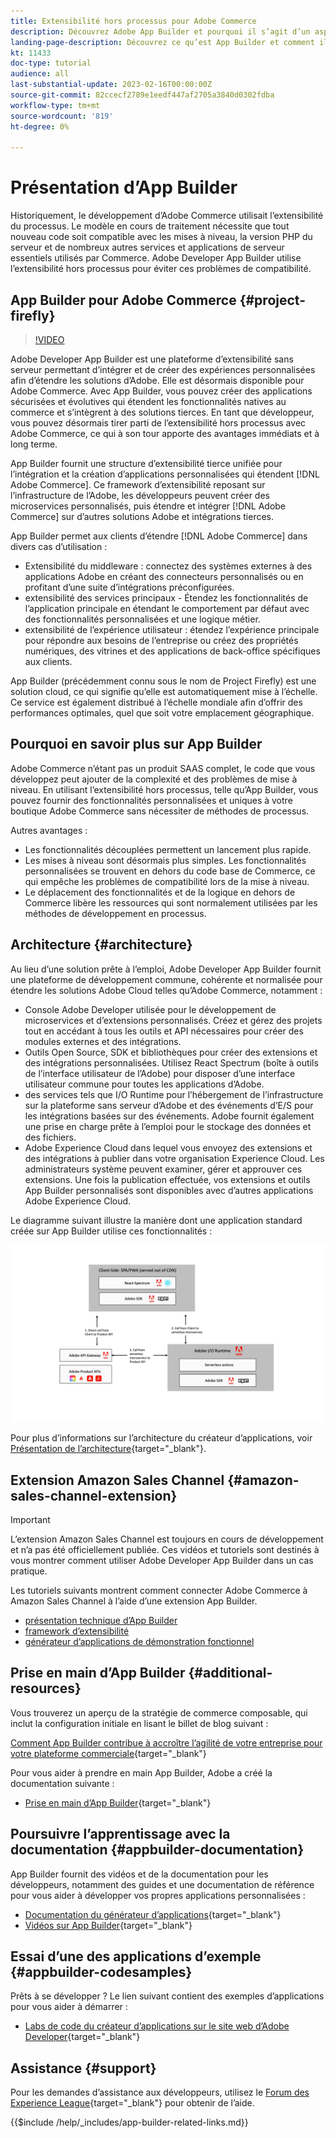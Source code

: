 ```yaml
---
title: Extensibilité hors processus pour Adobe Commerce
description: Découvrez Adobe App Builder et pourquoi il s’agit d’un aspect important de l’extensibilité hors processus.
landing-page-description: Découvrez ce qu’est App Builder et comment il peut vous aider avec les stratégies de développement Adobe Commerce.
kt: 11433
doc-type: tutorial
audience: all
last-substantial-update: 2023-02-16T00:00:00Z
source-git-commit: 82ccecf2789e1eedf447af2705a3840d0302fdba
workflow-type: tm+mt
source-wordcount: '819'
ht-degree: 0%

---
```



# Présentation d’App Builder

Historiquement, le développement d’Adobe Commerce utilisait l’extensibilité du processus. Le modèle en cours de traitement nécessite que tout nouveau code soit compatible avec les mises à niveau, la version PHP du serveur et de nombreux autres services et applications de serveur essentiels utilisés par Commerce. Adobe Developer App Builder utilise l’extensibilité hors processus pour éviter ces problèmes de compatibilité.

## App Builder pour Adobe Commerce {#project-firefly}

>[!VIDEO](https://video.tv.adobe.com/v/3412839)

Adobe Developer App Builder est une plateforme d’extensibilité sans serveur permettant d’intégrer et de créer des expériences personnalisées afin d’étendre les solutions d’Adobe. Elle est désormais disponible pour Adobe Commerce. Avec App Builder, vous pouvez créer des applications sécurisées et évolutives qui étendent les fonctionnalités natives au commerce et s’intègrent à des solutions tierces. En tant que développeur, vous pouvez désormais tirer parti de l’extensibilité hors processus avec Adobe Commerce, ce qui à son tour apporte des avantages immédiats et à long terme.

App Builder fournit une structure d’extensibilité tierce unifiée pour l’intégration et la création d’applications personnalisées qui étendent [!DNL Adobe Commerce]. Ce framework d’extensibilité reposant sur l’infrastructure de l’Adobe, les développeurs peuvent créer des microservices personnalisés, puis étendre et intégrer [!DNL Adobe Commerce] sur d’autres solutions Adobe et intégrations tierces.

App Builder permet aux clients d’étendre [!DNL Adobe Commerce] dans divers cas d’utilisation :

* Extensibilité du middleware : connectez des systèmes externes à des applications Adobe en créant des connecteurs personnalisés ou en profitant d’une suite d’intégrations préconfigurées.
* extensibilité des services principaux - Étendez les fonctionnalités de l’application principale en étendant le comportement par défaut avec des fonctionnalités personnalisées et une logique métier.
* extensibilité de l’expérience utilisateur : étendez l’expérience principale pour répondre aux besoins de l’entreprise ou créez des propriétés numériques, des vitrines et des applications de back-office spécifiques aux clients.

App Builder (précédemment connu sous le nom de Project Firefly) est une solution cloud, ce qui signifie qu’elle est automatiquement mise à l’échelle. Ce service est également distribué à l’échelle mondiale afin d’offrir des performances optimales, quel que soit votre emplacement géographique.

## Pourquoi en savoir plus sur App Builder

Adobe Commerce n’étant pas un produit SAAS complet, le code que vous développez peut ajouter de la complexité et des problèmes de mise à niveau. En utilisant l’extensibilité hors processus, telle qu’App Builder, vous pouvez fournir des fonctionnalités personnalisées et uniques à votre boutique Adobe Commerce sans nécessiter de méthodes de processus.

Autres avantages :

* Les fonctionnalités découplées permettent un lancement plus rapide.
* Les mises à niveau sont désormais plus simples. Les fonctionnalités personnalisées se trouvent en dehors du code base de Commerce, ce qui empêche les problèmes de compatibilité lors de la mise à niveau.
* Le déplacement des fonctionnalités et de la logique en dehors de Commerce libère les ressources qui sont normalement utilisées par les méthodes de développement en processus.

## Architecture {#architecture}

Au lieu d’une solution prête à l’emploi, Adobe Developer App Builder fournit une plateforme de développement commune, cohérente et normalisée pour étendre les solutions Adobe Cloud telles qu’Adobe Commerce, notamment :

* Console Adobe Developer utilisée pour le développement de microservices et d’extensions personnalisés. Créez et gérez des projets tout en accédant à tous les outils et API nécessaires pour créer des modules externes et des intégrations.
* Outils Open Source, SDK et bibliothèques pour créer des extensions et des intégrations personnalisées. Utilisez React Spectrum (boîte à outils de l’interface utilisateur de l’Adobe) pour disposer d’une interface utilisateur commune pour toutes les applications d’Adobe.
* des services tels que I/O Runtime pour l’hébergement de l’infrastructure sur la plateforme sans serveur d’Adobe et des événements d’E/S pour les intégrations basées sur des événements. Adobe fournit également une prise en charge prête à l’emploi pour le stockage des données et des fichiers.
* Adobe Experience Cloud dans lequel vous envoyez des extensions et des intégrations à publier dans votre organisation Experience Cloud. Les administrateurs système peuvent examiner, gérer et approuver ces extensions. Une fois la publication effectuée, vos extensions et outils App Builder personnalisés sont disponibles avec d’autres applications Adobe Experience Cloud.

Le diagramme suivant illustre la manière dont une application standard créée sur App Builder utilise ces fonctionnalités :

![Architecture](/help/assets/app-builder/firefly-architecture.jpeg)

Pour plus d’informations sur l’architecture du créateur d’applications, voir [Présentation de l’architecture](https://developer.adobe.com/app-builder/docs/guides/){target="_blank"}.

## Extension Amazon Sales Channel {#amazon-sales-channel-extension}

>[!IMPORTANT]
>
>L’extension Amazon Sales Channel est toujours en cours de développement et n’a pas été officiellement publiée.  Ces vidéos et tutoriels sont destinés à vous montrer comment utiliser Adobe Developer App Builder dans un cas pratique.

Les tutoriels suivants montrent comment connecter Adobe Commerce à Amazon Sales Channel à l’aide d’une extension App Builder.

* [présentation technique d’App Builder](../app-builder/app-builder-technical-overview.md)
* [framework d’extensibilité](../app-builder/extensibility-framework-commerce-eventing.md)
* [générateur d’applications de démonstration fonctionnel](../app-builder/app-builder-functional-demonstration.md)

## Prise en main d’App Builder {#additional-resources}

Vous trouverez un aperçu de la stratégie de commerce composable, qui inclut la configuration initiale en lisant le billet de blog suivant :

[Comment App Builder contribue à accroître l’agilité de votre entreprise pour votre plateforme commerciale](https://business.adobe.com/blog/how-to/how-app-builder-helps-you-implement-a-composable-commerce-strategy){target="_blank"}

Pour vous aider à prendre en main App Builder, Adobe a créé la documentation suivante :

* [Prise en main d’App Builder](https://developer.adobe.com/app-builder/docs/getting_started/){target="_blank"}

## Poursuivre l’apprentissage avec la documentation {#appbuilder-documentation}

App Builder fournit des vidéos et de la documentation pour les développeurs, notamment des guides et une documentation de référence pour vous aider à développer vos propres applications personnalisées :

* [Documentation du générateur d’applications](https://developer.adobe.com/app-builder/docs/overview/){target="_blank"}
* [Vidéos sur App Builder](https://www.youtube.com/playlist?list=PLcVEYUqU7VRfDij-Jbjyw8S8EzW073F_o){target="_blank"}

## Essai d’une des applications d’exemple {#appbuilder-codesamples}

Prêts à se développer ? Le lien suivant contient des exemples d’applications pour vous aider à démarrer :

* [Labs de code du créateur d’applications sur le site web d’Adobe Developer](https://developer.adobe.com/app-builder/docs/resources/){target="_blank"}

## Assistance {#support}

Pour les demandes d’assistance aux développeurs, utilisez le [Forum des Experience League](https://experienceleaguecommunities.adobe.com/t5/app-builder/ct-p/project-firefly){target="_blank"} pour obtenir de l’aide.

{{$include /help/_includes/app-builder-related-links.md}}
